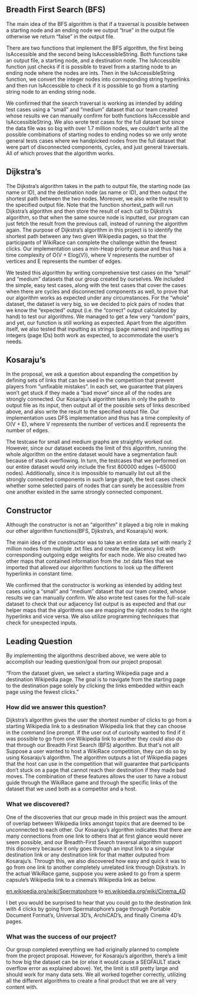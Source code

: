 ## Breadth First Search (BFS)
The main idea of the BFS algorithm is that if a traversal is possible between a starting node and an ending node we output “true” in the output file otherwise we return “false” in the output file.

There are two functions that implement the BFS algorithm, the first being IsAccessible and the second being IsAccessibleString. Both functions take an output file, a starting node, and a destination node. The IsAccessible function just checks if it is possible to travel from a starting node to an ending node where the nodes are ints. Then in the IsAccessibleString function, we convert the integer nodes into corresponding string hyperlinks and then run IsAccessible to check if it is possible to go from a starting string node to an ending string node.

We confirmed that the search traversal is working as intended by adding test cases using a “small” and “medium” dataset that our team created whose results we can manually confirm for both functions IsAccessible and IsAccessibleString. We also wrote test cases for the full dataset but since the data file was so big with over 1.7 million nodes, we couldn’t write all the possible combinations of starting nodes to ending nodes so we only wrote general tests cases where we handpicked nodes from the full dataset that were part of disconnected components, cycles, and just general traversals. All of which proves that the algorithm works.


## Dijkstra’s
The Dijkstra’s algorithm takes in the path to output file, the starting node (as name or ID), and the destination node (as name or ID), and then output the shortest path between the two nodes. Moreover, we also write the result to the specified output file. Note that the function shortest_path will run Dijkstra’s algorithm and then store the result of each call to Dijkstra’s algorithm, so that when the same source node is inputted, our program can just fetch the result from the previous call, instead of running the algorithm again. The purpose of Dijkstra’s algorithm in this project is to identify the shortest path between any two given Wikipedia pages, so that the participants of WikiRace can complete the challenge within the fewest clicks. Our implementation uses a min-Heap priority queue and thus has a time complexity of O(V + Elog(V)), where V represents the number of vertices and E represents the number of edges.

We tested this algorithm by writing comprehensive test cases on the “small” and “medium” datasets that our group created by ourselves. We included the simple, easy test cases, along with the test cases that cover the cases when there are cycles and disconnected components as well, to prove that our algorithm works as expected under any circumstances. For the “whole” dataset, the dataset is very big, so we decided to pick pairs of nodes that we know the “expected” output (i.e. the “correct” output calculated by hand) to test our algorithms. We managed to get a few very “random” pairs, and yet, our function is still working as expected. Apart from the algorithm itself, we also tested that inputting as strings (page names) and inputting as integers (page IDs) both work as expected, to accommodate the user’s needs.

## Kosaraju’s
In the proposal, we ask a question about expanding the competition by defining sets of links that can be used in the competition that prevent players from “unfixable mistakes”. In each set, we guarantee that players won’t get stuck if they made a “bad move” since all of the nodes are strongly connected. Our Kosaraju’s algorithm takes in only the path to output file as its input, then output all of the possible sets of links described above, and also write the result to the specified output file. Our implementation uses DFS implementation and thus has a time complexity of O(V + E), where V represents the number of vertices and E represents the number of edges. 

The testcase for small and medium graphs are straightly worked out. However, since our dataset exceeds the limit of this algorithm, running the whole algorithm on the entire dataset would have a segmentation fault because of stack overflowing. In turn, the testcases that we performed on our entire dataset would only include the first 800000 edges (~65000 nodes). Additionally, since it is impossible to manually list out all the strongly connected components in such large graph, the test cases check whether some selected pairs of nodes that can surely be accessible from one another existed in the same strongly connected component.

## Constructor
Although the constructor is not an “algorithm” it played a big role in making our other algorithm functions(BFS, Djikstra’s, and Kosaraju’s) work.

The main idea of the constructor was to take an entire data set with nearly 2 million nodes from multiple .txt files and create the adjacency list with corresponding outgoing edge weights for each node. We also created two other maps that contained information from the .txt data files that we imported that allowed our algorithm functions to look up the different hyperlinks in constant time. 

We confirmed that the constructor is working as intended by adding test cases using a “small” and “medium” dataset that our team created, whose results we can manually confirm. We also wrote test cases for the full-scale dataset to check that our adjacency list output is as expected and that our helper maps that the algorithms use are mapping the right nodes to the right hyperlinks and vice versa. We also utilize programming techniques that check for unexpected inputs.

## Leading Question
By implementing the algorithms described above, we were able to accomplish our leading question/goal from our project proposal:

“From the dataset given, we select a starting Wikipedia page and a destination Wikipedia page. The goal is to navigate from the starting page to the destination page solely by clicking the links embedded within each page using the fewest clicks.”

### How did we answer this question? 
Dijkstra’s algorithm gives the user the shortest number of clicks to go from a starting Wikipedia link to a destination Wikipedia link that they can choose in the command line prompt. If the user out of curiosity wanted to find if it was possible to go from one Wikipedia link to another they could also do that through our Breadth First Search (BFS) algorithm. But that's not all! Suppose a user wanted to host a WikiRace competition, they can do so by using Kosaraju’s algorithm. The algorithm outputs a list of Wikipedia pages that the host can use in the competition that will guarantee that participants don’t stuck on a page that cannot reach their destination if they made bad moves. The combination of these features allows the user to have a robust guide through the WikiRace game and through the specific links of the dataset that we used both as a competitor and a host.
 
### What we discovered? 
One of the discoveries that our group made in this project was the amount of overlap between Wikipedia links amongst topics that are deemed to be unconnected to each other. Our Kosaraju’s algorithm indicates that there are many connections from one link to others that at first glance would never seem possible, and our Breadth-First Search traversal algorithm support this discovery because it only goes through an input link to a singular destination link or any destination link for that matter outputed from Kosaraju’s. Through this, we also discovered how easy and quick it was to go from one link to another completely unrelated link through Dijkstra’s. In the actual WikiRace game, suppose you were asked to go from a sperm capsule’s Wikipedia link to a cinema’s Wikipedia link as below.

[en.wikipedia.org/wiki/Spermatophore](en.wikipedia.org/wiki/Spermatophore) to [en.wikipedia.org/wiki/Cinema_4D](en.wikipedia.org/wiki/Cinema_4D)  

I bet you would be surprised to hear that you could go to the destination link with 4 clicks by going from Spermatophore’s page through Portable Document Format’s, Universal 3D’s, ArchiCAD’s, and finally Cinema 4D’s pages.

### What was the success of our project? 
Our group completed everything we had originally planned to complete from the project proposal. However, for Kosaraju’s algorithm, there’s a limit to how big the dataset can be (or else it would cause a SEGFAULT stack overflow error as explained above). Yet, the limit is still pretty large and should work for many data sets. We all worked together correctly, utilizing all the different algorithms to create a final product that we are all very content with. 
